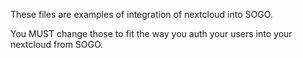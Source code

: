 These files are examples of integration of nextcloud into SOGO.

You MUST change those to fit the way you auth your users into your nextcloud from SOGO.

